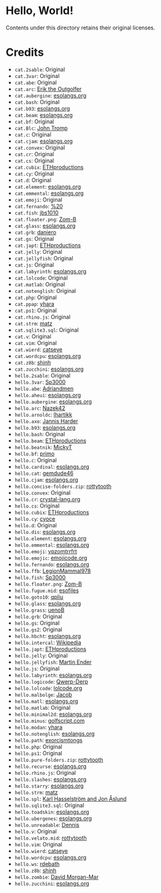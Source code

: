 # Hello, World!

Contents under this directory retains their original licenses.

# Credits

* `cat.2sable`: Original
* `cat.3var`: Original
* `cat.abe`: Original
* `cat.arc`: [Erik the Outgolfer](https://codegolf.stackexchange.com/a/100348)
* `cat.aubergine`: [esolangs.org](https://esolangs.org/wiki/Aubergine#Cat)
* `cat.bash`: Original
* `cat.b93`: [esolangs.org](https://esolangs.org/wiki/Befunge#Cat_program)
* `cat.beam`: [esolangs.org](https://esolangs.org/wiki/Beam#Cat)
* `cat.bf`: Original
* `cat.Blc`: [John Tromp](http://www.ioccc.org/2012/tromp/uni8.Blc)
* `cat.c`: Original
* `cat.cjam`: [esolangs.org](https://esolangs.org/wiki/CJam#Cat_program)
* `cat.convex`: Original
* `cat.cr`: Original
* `cat.cs`: Original
* `cat.cubix`: [ETHproductions](https://github.com/ETHproductions/cubix#cat)
* `cat.cy`: Original
* `cat.d`: Original
* `cat.element`: [esolangs.org](https://esolangs.org/wiki/Element#Cat_program)
* `cat.emmental`: [esolangs.org](https://esolangs.org/wiki/Emmental#Cat_program)
* `cat.emoji`: Original
* `cat.fernando`: [%20](http://golf.shinh.org/reveal.rb?Cat+program/%2520_1467811526&nand)
* `cat.fish`: [jbs1010](https://fishlanguage.com/playground/5gGMpbp5pBBJiYTMz)
* `cat.floater.png`: [Zom-B](https://github.com/Zom-B/Floater/blob/master/Examples/cat-eof.png)
* `cat.glass`: [esolangs.org](https://esolangs.org/wiki/Glass#Cat)
* `cat.grb`: [daniero](http://codegolf.stackexchange.com/a/62332)
* `cat.gs`: Original
* `cat.japt`: [ETHproductions](https://github.com/ETHproductions/japt#cat)
* `cat.jelly`: Original
* `cat.jellyfish`: Original
* `cat.js`: Original
* `cat.labyrinth`: [esolangs.org](https://esolangs.org/wiki/Labyrinth#Examples)
* `cat.lolcode`: Original
* `cat.matlab`: Original
* `cat.notenglish`: Original
* `cat.php`: Original
* `cat.ppap`: [yhara](https://github.com/yhara/ppap-lang/blob/master/README.md)
* `cat.ps1`: Original
* `cat.rhino.js`: Original
* `cat.strm`: [matz](https://github.com/matz/streem/blob/master/examples/01cat.strm)
* `cat.sqlite3.sql`: Original
* `cat.v`: Original
* `cat.vim`: Original
* `cat.wierd`: [catseye](https://github.com/catseye/Wierd/blob/master/dialect/wierd-mvh/eg/cat4.w)
* `cat.wordcpu`: [esolangs.org](https://esolangs.org/wiki/Word!CPU#Examples)
* `cat.z8b`: [shinh](http://golf.shinh.org/z80golf.zip)
* `cat.zucchini`: [esolangs.org](https://esolangs.org/wiki/Zucchini#Cat)
* `hello.2sable`: Original
* `hello.3var`: [Sp3000](https://codegolf.stackexchange.com/a/55611)
* `hello.abe`: [Adriandmen](https://github.com/Adriandmen/05AB1E#the-basics)
* `hello.aheui`: [esolangs.org](https://esolangs.org/wiki/Aheui)
* `hello.aubergine`: [esolangs.org](https://esolangs.org/wiki/Aubergine#Hello.2C_world.21)
* `hello.arc`: [Nazek42](https://github.com/Nazek42/arcyou#examples)
* `hello.arnoldc`: [lhartikk](http://lhartikk.github.io/ArnoldC/)
* `hello.axo`: [Jannis Harder](https://web.archive.org/web/20070613213109/http://www.harderweb.de/jix/langs/axo/_src/helloworld.axo)
* `hello.b93`: [esolangs.org](https://esolangs.org/wiki/Befunge#Hello.2C_world.21)
* `hello.bash`: Original
* `hello.beam`: [ETHproductions](https://codegolf.stackexchange.com/a/57083)
* `hello.beatnik`: [MickyT](https://codegolf.stackexchange.com/a/55596)
* `hello.bf`: [primo](http://codegolf.stackexchange.com/a/68494)
* `hello.c`: Original
* `hello.cardinal`: [esolangs.org](https://www.esolangs.org/wiki/Cardinal#Hello.2C_world.21)
* `hello.cat`: [gemdude46](https://github.com/gemdude46/unicat/blob/master/examples/hello_world.cat)
* `hello.cjam`: [esolangs.org](https://esolangs.org/wiki/CJam#Hello.2C_world.21)
* `hello.concise-folders.zip`: [rottytooth](https://github.com/rottytooth/Folders/tree/master/Rottytooth.Esolang.Folders.SamplePrograms/BasicPrograms/Hello%20World)
* `hello.convex`: Original
* `hello.cr`: [crystal-lang.org](https://crystal-lang.org/docs/overview/hello_world.html)
* `hello.cs`: Original
* `hello.cubix`: [ETHproductions](https://github.com/ETHproductions/cubix#hello-world)
* `hello.cy`: [cyoce](https://github.com/cyoce/Cy#hello-world-program)
* `hello.d`: Original
* `hello.dis`: [esolangs.org](https://esolangs.org/wiki/Hello_world_program_in_esoteric_languages#Dis)
* `hello.element`: [esolangs.org](https://esolangs.org/wiki/Element#Hello_World)
* `hello.emmental`: [esolangs.org](https://esolangs.org/wiki/Emmental#Hello.2C_World.21)
* `hello.emoji`: [vpzomtrrfrt](https://github.com/vpzomtrrfrt/emoji.py/blob/master/examples/hello.emoji)
* `hello.emojic`: [emojicode.org](http://www.emojicode.org/docs/guides/compile-and-run.html#greetings)
* `hello.fernando`: [esolangs.org](https://esolangs.org/wiki/FerNANDo#Hello_world)
* `hello.ffb`: [LegionMammal978](https://codegolf.stackexchange.com/a/58359)
* `hello.fish`: [Sp3000](http://codegolf.stackexchange.com/a/55454/34375)
* `hello.floater.png`: [Zom-B](https://github.com/Zom-B/Floater/blob/master/Examples/helloworld.png)
* `hello.fugue.mid`: [esofiles](https://github.com/graue/esofiles/blob/master/fugue/src/hworld.mid)
* `hello.goto10`: [qpliu](https://github.com/qpliu/esolang/blob/master/goto10/example/hello.goto10)
* `hello.glass`: [esolangs.org](https://esolangs.org/wiki/Glass#Hello.2C_world.21_program)
* `hello.grass`: [uenoB](http://d.hatena.ne.jp/uenoB/20080609/1213010983)
* `hello.grb`: Original
* `hello.gs`: Original
* `hello.gs2`: Original
* `hello.hbcht`: [esolangs.org](https://esolangs.org/wiki/Half-Broken_Car_in_Heavy_Traffic#Hello.2C_World.21)
* `hello.intercal`: [Wikipedia](https://en.wikipedia.org/wiki/INTERCAL#Hello.2C_world)
* `hello.japt`: [ETHproductions](https://github.com/ETHproductions/japt#hello-world)
* `hello.jelly`: Original
* `hello.jellyfish`: [Martin Ender](http://codegolf.stackexchange.com/a/89074)
* `hello.js`: Original
* `hello.labyrinth`: [esolangs.org](https://esolangs.org/wiki/Labyrinth#Examples)
* `hello.logicode`: [Qwerp-Derp](https://codegolf.stackexchange.com/a/93866)
* `hello.lolcode`: [lolcode.org](http://lolcode.org/)
* `hello.malbolge`: [Jacob](http://codegolf.stackexchange.com/a/55656)
* `hello.matl`: [esolangs.org](https://esolangs.org/wiki/MATL#Hello.2C_world.21)
* `hello.matlab`: Original
* `hello.minimal2d`: [esolangs.org](https://esolangs.org/wiki/Minimal-2D#Hello_World)
* `hello.minus`: [golfscript.com](http://www.golfscript.com/minus/files/hello.ms)
* `hello.modan`: [yhara](https://github.com/yhara/ShogiModan/blob/master/README.mkd)
* `hello.notenglish`: [esolangs.org](https://esolangs.org/wiki/~English#Examples)
* `hello.path`: [exorcismtongs](http://pathlang.cvs.sourceforge.net/viewvc/pathlang/path/examples/helloworld.path?revision=1.1.1.1&view=markup)
* `hello.php`: Original
* `hello.ps1`: Original
* `hello.pure-folders.zip`: [rottytooth](https://github.com/rottytooth/Folders/tree/master/Rottytooth.Esolang.Folders.SamplePrograms/PurePrograms/Hello%20World)
* `hello.recurse`: [esolangs.org](https://esolangs.org/wiki/Recurse#Hello.2C_world.21)
* `hello.rhino.js`: Original
* `hello.slashes`: [esolangs.org](https://esolangs.org/wiki////)
* `hello.starry`: [esolangs.org](https://esolangs.org/wiki/Starry#Hello.2C_world.21)
* `hello.strm`: [matz](https://github.com/matz/streem/blob/master/examples/02hello.strm)
* `hello.spl`: [Karl Hasselström and Jon Åslund](http://shakespearelang.sourceforge.net/report/shakespeare/#sec:hello)
* `hello.sqlite3.sql`: Original
* `hello.toadskin`: [esolangs.org](https://esolangs.org/wiki/Hello_world_program_in_esoteric_languages#Toadskin)
* `hello.ubergenes`: [esolangs.org](https://esolangs.org/wiki/UberGenes#Examples)
* `hello.unreadable`: [Dennis](http://codegolf.stackexchange.com/a/55870)
* `hello.v`: Original
* `hello.velato.mid`: [rottytooth](https://github.com/rottytooth/Velato/blob/master/Lilypond/print_hello_world.mid)
* `hello.vim`: Original
* `hello.wierd`: [catseye](https://github.com/catseye/Wierd/blob/master/dialect/wierd-jnc/eg/hello.w)
* `hello.wordcpu`: [esolangs.org](https://esolangs.org/wiki/Word!CPU#Examples)
* `hello.ws`: [rdebath](https://github.com/rdebath/whitespace/blob/master/tests/rdebath/helloworld.ws)
* `hello.z8b`: [shinh](http://golf.shinh.org/z80golf.zip)
* `hello.zombie`: [David Morgan-Mar](http://www.dangermouse.net/esoteric/zombie.html)
* `hello.zucchini`: [esolangs.org](https://esolangs.org/wiki/Zucchini#Hello.2C_world.21)